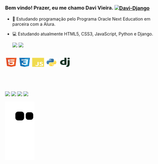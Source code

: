 ### Bem vindo! Prazer, eu me chamo Davi Vieira. <a href="https://github.com/davivieira10" target="_blank"><img align="center" alt="Davi-Django" height="50" width="50" src="https://i.postimg.cc/9XKgw4Ff/eu-desenho-tamanho-original.jpg"><a href="https://github.com/davivieira10"></a>

- 🔭 Estudando programação pelo Programa Oracle Next Education em parceira com a Alura. 
- 💻 Estudando atualmente HTML5, CSS3, JavaScript, Python e Django.

  <img width="48%" src="https://github-readme-stats.vercel.app/api?username=davivieira10&show_icons=true&theme=dark&include_all_commits=true&count_private=true"/>
  <img widht="48%" src="https://github-readme-stats.vercel.app/api/top-langs/?username=davivieira10&layout=compact&langs_count=7&theme=dark"/>
</div>

<div style="display: inline_block"><br>
  <img align="center" alt="Davi-HTML" height="30" width="40" src="https://raw.githubusercontent.com/devicons/devicon/master/icons/html5/html5-original.svg">
  <img align="center" alt="Davi-CSS" height="30" width="40" src="https://raw.githubusercontent.com/devicons/devicon/master/icons/css3/css3-original.svg">
  <img align="center" alt="Davi-Js" height="30" width="40" src="https://raw.githubusercontent.com/devicons/devicon/master/icons/javascript/javascript-plain.svg">
  <img align="center" alt="Davi-Python" height="30" width="40" src="https://raw.githubusercontent.com/devicons/devicon/master/icons/python/python-original.svg">
  <img align="center" alt="Davi-Django" height="30" width="40" src="https://raw.githubusercontent.com/devicons/devicon/master/icons/django/django-plain.svg">
</div>
<br>
<br>
<br>

##

<div>
  <a href="https://instagram.com/davivieira10" target="_blank"><img src="https://img.shields.io/badge/-Instagram-%23E4405F?style=for-the-badge&logo=instagram&logoColor=white" target="_blank"></a>
  <a href = "mailto:davivieiradm@hotmail.com"><img src="https://img.shields.io/badge/-Hotmail-%23333?style=for-the-badge&logo=gmail&logoColor=white" target="_blank"></a>
  <a href="https://www.linkedin.com/in/davi-adm/" target="_blank"><img src="https://img.shields.io/badge/-LinkedIn-%230077B5?style=for-the-badge&logo=linkedin&logoColor=white" target="_blank"></a>
  <a href= "https://web.whatsapp.com/send?phone=5571993650181" target="_blank"><img src="https://img.shields.io/badge/WhatsApp-25D366?style=for-the-badge&logo=whatsapp&logoColor=white" target=_blank"></a>
  
  ![Snake animation](https://github.com/davivieira10/davivieira10/blob/output/github-contribution-grid-snake.svg)
  
</div>
 
